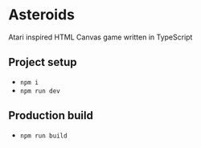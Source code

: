 # Asteroids

Atari inspired HTML Canvas game written in TypeScript

## Project setup
- `npm i`
- `npm run dev`

## Production build
- `npm run build`
